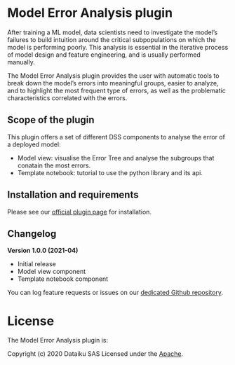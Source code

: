 # Model Error Analysis plugin

After training a ML model, data scientists need to investigate the model’s failures to build intuition around the critical subpopulations on which the model is performing poorly. This analysis is essential in the iterative process of model design and feature engineering, and is usually performed manually. 

The Model Error Analysis plugin provides the user with automatic tools to break down the model’s errors into meaningful groups, easier to analyze, and to highlight the most frequent type of errors, as well as the problematic characteristics correlated with the errors. 


## Scope of the plugin
This plugin offers a set of different DSS components to analyse the error of a deployed model:
* Model view: visualise the Error Tree and analyse the subgroups that conatain the most errors. 
* Template notebook: tutorial to use the python library and its api.

## Installation and requirements

Please see our [official plugin page](https://www.dataiku.com/product/plugins/model-error-analysis/) for installation.

## Changelog

**Version 1.0.0 (2021-04)**

* Initial release
* Model view component
* Template notebook component

You can log feature requests or issues on our [dedicated Github repository](https://github.com/dataiku/dss-plugin-model-error-analysis/issues).

# License

The Model Error Analysis plugin is:

   Copyright (c) 2020 Dataiku SAS
   Licensed under the [Apache](LICENSE.md).
